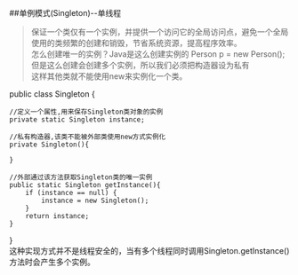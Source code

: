 ##单例模式(Singleton)--单线程  
> 保证一个类仅有一个实例，并提供一个访问它的全局访问点，避免一个全局使用的类频繁的创建和销毁，节省系统资源，提高程序效率。  
怎么创建唯一的实例？Java是这么创建实例的 Person p = new Person();但是这么创建会创建多个实例，所以我们必须把构造器设为私有  
这样其他类就不能使用new来实例化一个类。  

public class Singleton {
 
    //定义一个属性,用来保存Singleton类对象的实例
    private static Singleton instance;
 
    //私有构造器,该类不能被外部类使用new方式实例化
    private Singleton(){
 
    }
 
    //外部通过该方法获取Singleton类的唯一实例
    public static Singleton getInstance(){
        if (instance == null) {
            instance = new Singleton();
        }
        return instance;
    }
}     
这种实现方式并不是线程安全的，当有多个线程同时调用Singleton.getInstance()方法时会产生多个实例。
